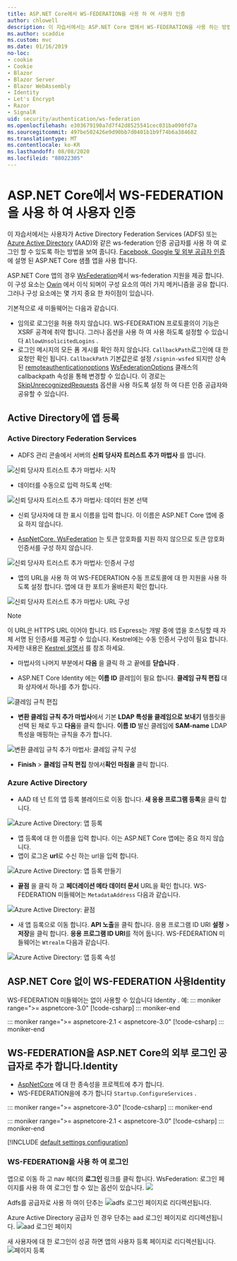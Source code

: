 ```yaml
---
title: ASP.NET Core에서 WS-FEDERATION을 사용 하 여 사용자 인증
author: chlowell
description: 이 자습서에서는 ASP.NET Core 앱에서 WS-FEDERATION을 사용 하는 방법을 보여 줍니다.
ms.author: scaddie
ms.custom: mvc
ms.date: 01/16/2019
no-loc:
- cookie
- Cookie
- Blazor
- Blazor Server
- Blazor WebAssembly
- Identity
- Let's Encrypt
- Razor
- SignalR
uid: security/authentication/ws-federation
ms.openlocfilehash: e303679190a7d7f42d8525541cec031ba090fd7a
ms.sourcegitcommit: 497be502426e9d90bb7d0401b1b9f74b6a384682
ms.translationtype: MT
ms.contentlocale: ko-KR
ms.lasthandoff: 08/08/2020
ms.locfileid: "88022305"
---
```

# <a name="authenticate-users-with-ws-federation-in-aspnet-core"></a>ASP.NET Core에서 WS-FEDERATION을 사용 하 여 사용자 인증

이 자습서에서는 사용자가 Active Directory Federation Services (ADFS) 또는 [Azure Active Directory](/azure/active-directory/) (AAD)와 같은 ws-federation 인증 공급자를 사용 하 여 로그인 할 수 있도록 하는 방법을 보여 줍니다. [Facebook, Google 및 외부 공급자 인증](xref:security/authentication/social/index)에 설명 된 ASP.NET Core 샘플 앱을 사용 합니다.

ASP.NET Core 앱의 경우 [WsFederation](https://www.nuget.org/packages/Microsoft.AspNetCore.Authentication.WsFederation)에서 ws-federation 지원을 제공 합니다. 이 구성 요소는 [Owin](https://www.nuget.org/packages/Microsoft.Owin.Security.WsFederation) 에서 이식 되며이 구성 요소의 여러 가지 메커니즘을 공유 합니다. 그러나 구성 요소에는 몇 가지 중요 한 차이점이 있습니다.

기본적으로 새 미들웨어는 다음과 같습니다.

* 임의로 로그인을 허용 하지 않습니다. WS-FEDERATION 프로토콜의이 기능은 XSRF 공격에 취약 합니다. 그러나 옵션을 사용 하 여 사용 하도록 설정할 수 있습니다 `AllowUnsolicitedLogins` .
* 로그인 메시지의 모든 폼 게시를 확인 하지 않습니다. `CallbackPath`로그인에 대 한 요청만 확인 됩니다. `CallbackPath` 기본값은로 설정 `/signin-wsfed` 되지만 상속 된 [remoteauthenticationoptions](/dotnet/api/microsoft.aspnetcore.authentication.remoteauthenticationoptions.callbackpath) [WsFederationOptions](/dotnet/api/microsoft.aspnetcore.authentication.wsfederation.wsfederationoptions) 클래스의 callbackpath 속성을 통해 변경할 수 있습니다. 이 경로는 [SkipUnrecognizedRequests](/dotnet/api/microsoft.aspnetcore.authentication.wsfederation.wsfederationoptions.skipunrecognizedrequests) 옵션을 사용 하도록 설정 하 여 다른 인증 공급자와 공유할 수 있습니다.

## <a name="register-the-app-with-active-directory"></a>Active Directory에 앱 등록

### <a name="active-directory-federation-services"></a>Active Directory Federation Services

* ADFS 관리 콘솔에서 서버의 **신뢰 당사자 트러스트 추가 마법사** 를 엽니다.

![신뢰 당사자 트러스트 추가 마법사: 시작](ws-federation/_static/AdfsAddTrust.png)

* 데이터를 수동으로 입력 하도록 선택:

![신뢰 당사자 트러스트 추가 마법사: 데이터 원본 선택](ws-federation/_static/AdfsSelectDataSource.png)

* 신뢰 당사자에 대 한 표시 이름을 입력 합니다. 이 이름은 ASP.NET Core 앱에 중요 하지 않습니다.

* [AspNetCore. WsFederation](https://www.nuget.org/packages/Microsoft.AspNetCore.Authentication.WsFederation) 는 토큰 암호화를 지원 하지 않으므로 토큰 암호화 인증서를 구성 하지 않습니다.

![신뢰 당사자 트러스트 추가 마법사: 인증서 구성](ws-federation/_static/AdfsConfigureCert.png)

* 앱의 URL을 사용 하 여 WS-FEDERATION 수동 프로토콜에 대 한 지원을 사용 하도록 설정 합니다. 앱에 대 한 포트가 올바른지 확인 합니다.

![신뢰 당사자 트러스트 추가 마법사: URL 구성](ws-federation/_static/AdfsConfigureUrl.png)

> [!NOTE]
> 이 URL은 HTTPS URL 이어야 합니다. IIS Express는 개발 중에 앱을 호스팅할 때 자체 서명 된 인증서를 제공할 수 있습니다. Kestrel에는 수동 인증서 구성이 필요 합니다. 자세한 내용은 [Kestrel 설명서](xref:fundamentals/servers/kestrel) 를 참조 하세요.

* 마법사의 나머지 부분에서 **다음** 을 클릭 하 고 끝에를 **닫습니다** .

* ASP.NET Core Identity 에는 **이름 ID** 클레임이 필요 합니다. **클레임 규칙 편집** 대화 상자에서 하나를 추가 합니다.

![클레임 규칙 편집](ws-federation/_static/EditClaimRules.png)

* **변환 클레임 규칙 추가 마법사**에서 기본 **LDAP 특성을 클레임으로 보내기** 템플릿을 선택 된 채로 두고 **다음**을 클릭 합니다. **이름 ID** 발신 클레임에 **SAM-name** LDAP 특성을 매핑하는 규칙을 추가 합니다.

![변환 클레임 규칙 추가 마법사: 클레임 규칙 구성](ws-federation/_static/AddTransformClaimRule.png)

* **Finish**  >  **클레임 규칙 편집** 창에서**확인 마침을** 클릭 합니다.

### <a name="azure-active-directory"></a>Azure Active Directory

* AAD 테 넌 트의 앱 등록 블레이드로 이동 합니다. **새 응용 프로그램 등록**을 클릭 합니다.

![Azure Active Directory: 앱 등록](ws-federation/_static/AadNewAppRegistration.png)

* 앱 등록에 대 한 이름을 입력 합니다. 이는 ASP.NET Core 앱에는 중요 하지 않습니다.
* 앱이 로그온 **url**로 수신 하는 url을 입력 합니다.

![Azure Active Directory: 앱 등록 만들기](ws-federation/_static/AadCreateAppRegistration.png)

* **끝점** 을 클릭 하 고 **페더레이션 메타 데이터 문서** URL을 확인 합니다. WS-FEDERATION 미들웨어는 `MetadataAddress` 다음과 같습니다.

![Azure Active Directory: 끝점](ws-federation/_static/AadFederationMetadataDocument.png)

* 새 앱 등록으로 이동 합니다. **API 노출**을 클릭 합니다. 응용 프로그램 ID URI **설정**  >  **저장**을 클릭 합니다. **응용 프로그램 ID URI**를 적어 둡니다. WS-FEDERATION 미들웨어는 `Wtrealm` 다음과 같습니다.

![Azure Active Directory: 앱 등록 속성](ws-federation/_static/AadAppIdUri.png)

## <a name="use-ws-federation-without-aspnet-core-no-locidentity"></a>ASP.NET Core 없이 WS-FEDERATION 사용Identity

WS-FEDERATION 미들웨어는 없이 사용할 수 있습니다 Identity . 예:
::: moniker range=">= aspnetcore-3.0"
[!code-csharp[](ws-federation/samples/StartupNon31.cs?name=snippet)]
::: moniker-end

::: moniker range=">= aspnetcore-2.1 < aspnetcore-3.0"
[!code-csharp[](ws-federation/samples/StartupNon21.cs?name=snippet)]
::: moniker-end

## <a name="add-ws-federation-as-an-external-login-provider-for-aspnet-core-no-locidentity"></a>WS-FEDERATION을 ASP.NET Core의 외부 로그인 공급자로 추가 합니다.Identity

* [AspNetCore](https://www.nuget.org/packages/Microsoft.AspNetCore.Authentication.WsFederation) 에 대 한 종속성을 프로젝트에 추가 합니다.
* WS-FEDERATION을에 추가 합니다 `Startup.ConfigureServices` .

::: moniker range=">= aspnetcore-3.0"
[!code-csharp[](ws-federation/samples/Startup31.cs?name=snippet)]
::: moniker-end

::: moniker range=">= aspnetcore-2.1 < aspnetcore-3.0"
[!code-csharp[](ws-federation/samples/Startup21.cs?name=snippet)]
::: moniker-end

[!INCLUDE [default settings configuration](social/includes/default-settings.md)]

### <a name="log-in-with-ws-federation"></a>WS-FEDERATION을 사용 하 여 로그인

앱으로 이동 하 고 nav 헤더의 **로그인** 링크를 클릭 합니다. WsFederation: 로그인 페이지를 사용 하 여 로그인 할 수 있는 옵션이 있습니다. ![](ws-federation/_static/WsFederationButton.png)

Adfs를 공급자로 사용 하 여이 단추는 ![ adfs 로그인 페이지로 리디렉션됩니다.](ws-federation/_static/AdfsLoginPage.png)

Azure Active Directory 공급자 인 경우 단추는 aad 로그인 페이지로 리디렉션됩니다. ![ aad 로그인 페이지](ws-federation/_static/AadSignIn.png)

새 사용자에 대 한 로그인이 성공 하면 앱의 사용자 등록 페이지로 리디렉션됩니다. ![ 페이지 등록](ws-federation/_static/Register.png)
